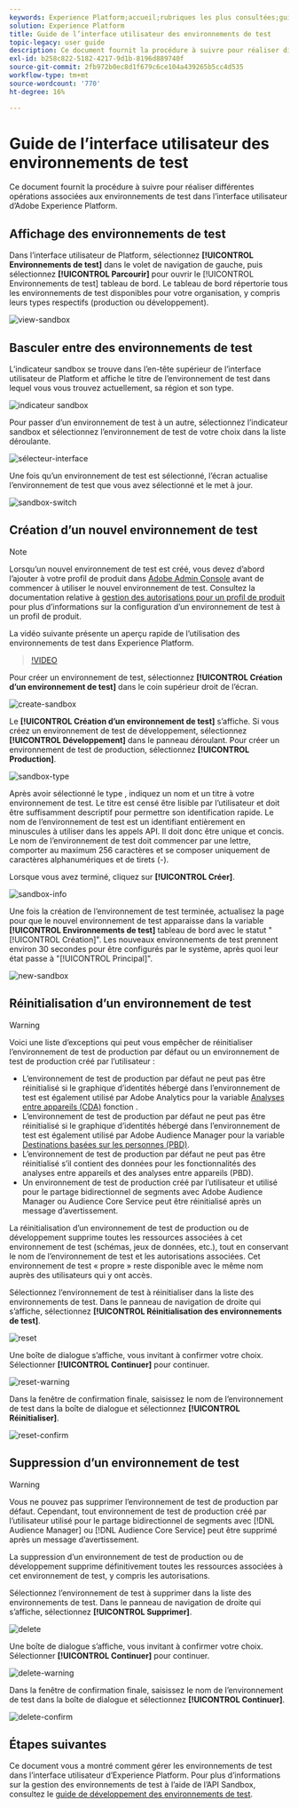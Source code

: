 ```yaml
---
keywords: Experience Platform;accueil;rubriques les plus consultées;guide d’utilisation des environnements de test;guide sandbox
solution: Experience Platform
title: Guide de l’interface utilisateur des environnements de test
topic-legacy: user guide
description: Ce document fournit la procédure à suivre pour réaliser différentes opérations associées aux environnements de test dans l’interface utilisateur d’Adobe Experience Platform.
exl-id: b258c822-5182-4217-9d1b-8196d889740f
source-git-commit: 2fb972b0ec8d1f679c6ce104a439265b5cc4d535
workflow-type: tm+mt
source-wordcount: '770'
ht-degree: 16%

---
```


# Guide de l’interface utilisateur des environnements de test

Ce document fournit la procédure à suivre pour réaliser différentes opérations associées aux environnements de test dans l’interface utilisateur d’Adobe Experience Platform.

## Affichage des environnements de test

Dans l’interface utilisateur de Platform, sélectionnez **[!UICONTROL Environnements de test]** dans le volet de navigation de gauche, puis sélectionnez **[!UICONTROL Parcourir]** pour ouvrir le [!UICONTROL Environnements de test] tableau de bord. Le tableau de bord répertorie tous les environnements de test disponibles pour votre organisation, y compris leurs types respectifs (production ou développement).

![view-sandbox](../images/ui/view-sandboxes.png)

## Basculer entre des environnements de test

L’indicateur sandbox se trouve dans l’en-tête supérieur de l’interface utilisateur de Platform et affiche le titre de l’environnement de test dans lequel vous vous trouvez actuellement, sa région et son type.

![indicateur sandbox](../images/ui/sandbox-indicator.png)

Pour passer d’un environnement de test à un autre, sélectionnez l’indicateur sandbox et sélectionnez l’environnement de test de votre choix dans la liste déroulante.

![sélecteur-interface](../images/ui/switcher-interface.png)

Une fois qu’un environnement de test est sélectionné, l’écran actualise l’environnement de test que vous avez sélectionné et le met à jour.

![sandbox-switch](../images/ui/sandbox-switched.png)

## Création d’un nouvel environnement de test

>[!NOTE]
>
>Lorsqu’un nouvel environnement de test est créé, vous devez d’abord l’ajouter à votre profil de produit dans [Adobe Admin Console](https://adminconsole.adobe.com/) avant de commencer à utiliser le nouvel environnement de test. Consultez la documentation relative à [gestion des autorisations pour un profil de produit](../../access-control/ui/permissions.md) pour plus d’informations sur la configuration d’un environnement de test à un profil de produit.

La vidéo suivante présente un aperçu rapide de l’utilisation des environnements de test dans Experience Platform.

>[!VIDEO](https://video.tv.adobe.com/v/29838/?quality=12&learn=on)

Pour créer un environnement de test, sélectionnez **[!UICONTROL Création d’un environnement de test]** dans le coin supérieur droit de l’écran.

![create-sandbox](../images/ui/create-sandbox.png)

Le **[!UICONTROL Création d’un environnement de test]** s’affiche. Si vous créez un environnement de test de développement, sélectionnez **[!UICONTROL Développement]** dans le panneau déroulant. Pour créer un environnement de test de production, sélectionnez **[!UICONTROL Production]**.

![sandbox-type](../images/ui/sandbox-type.png)

Après avoir sélectionné le type , indiquez un nom et un titre à votre environnement de test. Le titre est censé être lisible par l’utilisateur et doit être suffisamment descriptif pour permettre son identification rapide. Le nom de l’environnement de test est un identifiant entièrement en minuscules à utiliser dans les appels API. Il doit donc être unique et concis. Le nom de l’environnement de test doit commencer par une lettre, comporter au maximum 256 caractères et se composer uniquement de caractères alphanumériques et de tirets (-).

Lorsque vous avez terminé, cliquez sur **[!UICONTROL Créer]**.

![sandbox-info](../images/ui/sandbox-info.png)

Une fois la création de l’environnement de test terminée, actualisez la page pour que le nouvel environnement de test apparaisse dans la variable **[!UICONTROL Environnements de test]** tableau de bord avec le statut &quot;[!UICONTROL Création]&quot;. Les nouveaux environnements de test prennent environ 30 secondes pour être configurés par le système, après quoi leur état passe à &quot;[!UICONTROL Principal]&quot;.

![new-sandbox](../images/ui/new-sandbox.png)

## Réinitialisation d’un environnement de test

>[!WARNING]
>
>Voici une liste d’exceptions qui peut vous empêcher de réinitialiser l’environnement de test de production par défaut ou un environnement de test de production créé par l’utilisateur : <ul><li>L’environnement de test de production par défaut ne peut pas être réinitialisé si le graphique d’identités hébergé dans l’environnement de test est également utilisé par Adobe Analytics pour la variable [Analyses entre appareils (CDA)](https://experienceleague.adobe.com/docs/analytics/components/cda/overview.html?lang=fr) fonction .</li><li>L’environnement de test de production par défaut ne peut pas être réinitialisé si le graphique d’identités hébergé dans l’environnement de test est également utilisé par Adobe Audience Manager pour la variable [Destinations basées sur les personnes (PBD)](https://experienceleague.adobe.com/docs/audience-manager/user-guide/features/destinations/people-based/people-based-destinations-overview.html?lang=fr).</li><li>L’environnement de test de production par défaut ne peut pas être réinitialisé s’il contient des données pour les fonctionnalités des analyses entre appareils et des analyses entre appareils (PBD).</li><li>Un environnement de test de production créé par l’utilisateur et utilisé pour le partage bidirectionnel de segments avec Adobe Audience Manager ou Audience Core Service peut être réinitialisé après un message d’avertissement.</li></ul>

La réinitialisation d’un environnement de test de production ou de développement supprime toutes les ressources associées à cet environnement de test (schémas, jeux de données, etc.), tout en conservant le nom de l’environnement de test et les autorisations associées. Cet environnement de test « propre » reste disponible avec le même nom auprès des utilisateurs qui y ont accès.

Sélectionnez l’environnement de test à réinitialiser dans la liste des environnements de test. Dans le panneau de navigation de droite qui s’affiche, sélectionnez **[!UICONTROL Réinitialisation des environnements de test]**.

![reset](../images/ui/reset.png)

Une boîte de dialogue s’affiche, vous invitant à confirmer votre choix. Sélectionner **[!UICONTROL Continuer]** pour continuer.

![reset-warning](../images/ui/reset-warning.png)

Dans la fenêtre de confirmation finale, saisissez le nom de l’environnement de test dans la boîte de dialogue et sélectionnez **[!UICONTROL Réinitialiser]**.

![reset-confirm](../images/ui/reset-confirm.png)

## Suppression d’un environnement de test

>[!WARNING]
>
>Vous ne pouvez pas supprimer l’environnement de test de production par défaut. Cependant, tout environnement de test de production créé par l’utilisateur utilisé pour le partage bidirectionnel de segments avec [!DNL Audience Manager] ou [!DNL Audience Core Service] peut être supprimé après un message d’avertissement.

La suppression d’un environnement de test de production ou de développement supprime définitivement toutes les ressources associées à cet environnement de test, y compris les autorisations.

Sélectionnez l’environnement de test à supprimer dans la liste des environnements de test. Dans le panneau de navigation de droite qui s’affiche, sélectionnez **[!UICONTROL Supprimer]**.

![delete](../images/ui/delete.png)

Une boîte de dialogue s’affiche, vous invitant à confirmer votre choix. Sélectionner **[!UICONTROL Continuer]** pour continuer.

![delete-warning](../images/ui/delete-warning.png)

Dans la fenêtre de confirmation finale, saisissez le nom de l’environnement de test dans la boîte de dialogue et sélectionnez  **[!UICONTROL Continuer]**.

![delete-confirm](../images/ui/delete-confirm.png)

## Étapes suivantes

Ce document vous a montré comment gérer les environnements de test dans l’interface utilisateur d’Experience Platform. Pour plus d’informations sur la gestion des environnements de test à l’aide de l’API Sandbox, consultez le [guide de développement des environnements de test](../api/getting-started.md).
